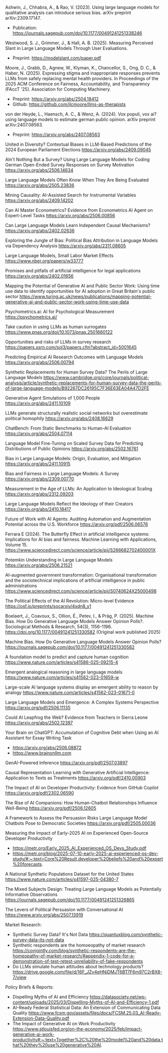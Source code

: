 Ashwin, J., Chhabra, A., & Rao, V. (2023). Using large language models for qualitative analysis can introduce serious bias. arXiv preprint arXiv:2309.17147. 
- Publication: https://journals.sagepub.com/doi/10.1177/00491241251338246

Westwood, S. J., Grimmer, J., & Hall, A. B. (2025). Measuring Perceived Slant in Large Language Models Through User Evaluations. 
- Preprint: https://modelslant.com/paper.pdf

Moore, J., Grabb, D., Agnew, W., Klyman, K., Chancellor, S., Ong, D. C., & Haber, N. (2025). Expressing stigma and inappropriate responses prevents LLMs from safely replacing mental health providers. In Proceedings of the 2025 ACM Conference on Fairness, Accountability, and Transparency (FAccT '25). Association for Computing Machinery.
- Preprint: https://arxiv.org/abs/2504.18412
- Github: https://github.com/jlcmoore/llms-as-therapists

von der Heyde, L., Haensch, A. C., & Wenz, A. (2024). Vox populi, vox ai? using language models to estimate german public opinion. arXiv preprint arXiv:2407.08563.
- Preprint: https://arxiv.org/abs/2407.08563

United in Diversity? Contextual Biases in LLM-Based Predictions of the 2024 European Parliament Elections
https://arxiv.org/abs/2409.09045

AIn't Nothing But a Survey? Using Large Language Models for Coding German Open-Ended Survey Responses on Survey Motivation
https://arxiv.org/abs/2506.14634

Large Language Models Often Know When They Are Being Evaluated
https://arxiv.org/abs/2505.23836

Mining Causality: AI-Assisted Search for Instrumental Variables
https://arxiv.org/abs/2409.14202

Can AI Master Econometrics? Evidence from Econometrics AI Agent on Expert-Level Tasks
https://arxiv.org/abs/2506.00856

Can Large Language Models Learn Independent Causal Mechanisms?
https://arxiv.org/abs/2402.02636

Exploring the Jungle of Bias: Political Bias Attribution in Language Models via Dependency Analysis
https://arxiv.org/abs/2311.08605

Large Language Models, Small Labor Market Effects
https://www.nber.org/papers/w33777

Promises and pitfalls of artificial intelligence for legal applications
https://arxiv.org/abs/2402.01656

Mapping the Potential of Generative AI and Public Sector Work: Using time use data to identify opportunities for AI adoption in Great Britain's public sector
https://www.turing.ac.uk/news/publications/mapping-potential-generative-ai-and-public-sector-work-using-time-use-data

Psychometrics.ai: AI for Psychological Measurement
https://psychometrics.ai/

Take caution in using LLMs as human surrogates
https://www.pnas.org/doi/10.1073/pnas.2501660122

Opportunities and risks of LLMs in survey research
https://papers.ssrn.com/sol3/papers.cfm?abstract_id=5001645

Predicting Empirical AI Research Outcomes with Language Models
https://arxiv.org/abs/2506.00794

Synthetic Replacements for Human Survey Data? The Perils of Large Language Models
https://www.cambridge.org/core/journals/political-analysis/article/synthetic-replacements-for-human-survey-data-the-perils-of-large-language-models/B92267DC26195C7F36E63EA04A47D2FE

Generative Agent Simulations of 1,000 People
https://arxiv.org/abs/2411.10109

LLMs generate structurally realistic social networks but overestimate political homophily
https://arxiv.org/abs/2408.16629

ChatBench: From Static Benchmarks to Human-AI Evaluation
https://arxiv.org/abs/2504.07114

Language Model Fine-Tuning on Scaled Survey Data for Predicting Distributions of Public Opinions
https://arxiv.org/abs/2502.16761

Bias in Large Language Models: Origin, Evaluation, and Mitigation
https://arxiv.org/abs/2411.10915

Bias and Fairness in Large Language Models: A Survey
https://arxiv.org/abs/2309.00770

Measurement in the Age of LLMs: An Application to Ideological Scaling
https://arxiv.org/abs/2312.09203

Large Language Models Reflect the Ideology of their Creators
https://arxiv.org/abs/2410.18417

Future of Work with AI Agents: Auditing Automation and Augmentation Potential across the U.S. Workforce
https://arxiv.org/pdf/2506.06576

Ferrara E (2024). The Butterfly Effect in artificial intelligence systems: Implications for AI bias and fairness. Machine Learning with Applications, Volume 15.
https://www.sciencedirect.com/science/article/pii/S266682702400001X

Potemkin Understanding in Large Language Models
https://arxiv.org/abs/2506.21521

AI-augmented government transformation: Organisational transformation and the sociotechnical implications of artificial intelligence in public administrations
https://www.sciencedirect.com/science/article/pii/S0740624X25000498

The Political Effects of the AI Revolution: Micro-level Evidence
https://osf.io/preprints/socarxiv/4xdn8_v1

Boelaert, J., Coavoux, S., Ollion, É., Petev, I., & Präg, P. (2025). Machine Bias. How Do Generative Language Models Answer Opinion Polls?. Sociological Methods & Research, 54(3), 1156-1196. https://doi.org/10.1177/00491241251330582 (Original work published 2025)

Machine Bias. How Do Generative Language Models Answer Opinion Polls?
https://journals.sagepub.com/doi/10.1177/00491241251330582

A foundation model to predict and capture human cognition
https://www.nature.com/articles/s41586-025-09215-4

Emergent analogical reasoning in large language models
https://www.nature.com/articles/s41562-023-01659-w

Large-scale AI language systems display an emergent ability to reason by analogy
https://www.nature.com/articles/s41562-023-01671-0

Large Language Models and Emergence: A Complex Systems Perspective
https://arxiv.org/pdf/2506.11135

Could AI Leapfrog the Web? Evidence from Teachers in Sierra Leone
https://arxiv.org/abs/2502.12397

Your Brain on ChatGPT: Accumulation of Cognitive Debt when Using an AI Assistant for Essay Writing Task
- https://arxiv.org/abs/2506.08872
- https://www.brainonllm.com

GenAI-Powered Inference
https://arxiv.org/pdf/2507.03897

Causal Representation Learning with Generative Artificial Intelligence: Application to Texts as Treatments
https://arxiv.org/pdf/2410.00903

The Impact of AI on Developer Productivity: Evidence from GitHub Copilot
https://arxiv.org/pdf/2302.06590

The Rise of AI Companions: How Human-Chatbot Relationships Influence Well-Being
https://arxiv.org/pdf/2506.12605

A Framework to Assess the Persuasion Risks Large Language Model Chatbots Pose to Democratic Societies
https://arxiv.org/pdf/2505.00036

Measuring the Impact of Early-2025 AI on Experienced Open-Source Developer Productivity
- https://metr.org/Early_2025_AI_Experienced_OS_Devs_Study.pdf
- https://metr.org/blog/2025-07-10-early-2025-ai-experienced-os-dev-study/#:~:text=Core%20Result,developer%20beliefs%20and%20expert%20forecasts.

A National Synthetic Populations Dataset for the United States
https://www.nature.com/articles/s41597-025-04380-7

The Mixed Subjects Design: Treating Large Language Models as Potentially Informative Observations
https://journals.sagepub.com/doi/10.1177/00491241251326865

The Levers of Political Persuasion with Conversational AI
https://www.arxiv.org/abs/2507.13919

Market Research:
- Synthetic Survey Data? It's Not Data https://quantuxblog.com/synthetic-survey-data-its-not-data
- Synthetic respondents are the homoeopathy of market research https://conjointly.com/blog/synthetic-respondents-are-the-homeopathy-of-market-research/#appendix-1-code-for-a-demonstration-of-test-retest-unreliability-of-fake-respondents
- Do LLMs simulate human attitudes about technology products? https://drive.google.com/file/d/16F_JZv4eHNiDMJT6BT7F6m97C2rBX8-7/view

Policy Briefs & Reports:
- Dispelling Myths of AI and Efficiency https://datasociety.net/wp-content/uploads/2025/03/Dispelling-Myths-of-AI-and-Efficiency-1.pdf
- AI-Ready Federal Statistical Data: An Extension of Communicating Data Quality https://www.fcsm.gov/assets/files/docs/FCSM.25.03_AI-Ready-Extension-Data-Quality.pdf
- The Impact of Generative AI on Work Productivity
 https://www.stlouisfed.org/on-the-economy/2025/feb/impact-generative-ai-work-productivity#:~:text=Together%2C%20the%20model%20and%20data,that%20they%20use%20generative%20AI.
